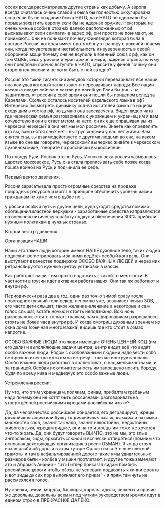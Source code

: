 оссия всегда рассматривала другие страны как добычу. А европа всегда считалась очень слабой и была бы полностью оккупирована ссср если бы не создание блока НАТО, да и НАТО не сдержало бы порывы захватить европу если бы не ядерное оружие. Некоторые не очень умные особи в странах далеко расположенных от рф высказывают свои симпатии в адрес рф, они просто не понимают, не понимают... Они не понимают почему Финляндия которая была в составе России, которая имеет протяжённую границу с россией почему они, когда почувствовали нестабильность и неуверенность в своей оборонной мощи почему они не всупили в военный союз с рф, как он там ОДКБ, ведь у россии вторая армия в мире, ядерная страна, почему они предпочли срочно вступить в НАТО, спросите у финов почему они сторонятся россии и не хотят быть с ней за одно?

Россия это такой гигантский желудок который переваривает все нации, она как удав который заглатывает и переваривает народы. Все нации которые входят сейчас в состав рф погибнут. Если бы фины не защитились от россии в своё время они пошли бы прицепом вслед за Карелами. Сколько осталось носителей карельского языка в рф? Интересно посмотреть динамику кол-ва носителей языка по нациям входящим в состав рф, но думаю она засекречена. Видел видео чата где черкесская семья разговаривала с украинцем и украинец им я вам сочувствую и они в ответ матом на него, он их ещё спрашивал вы из черкесии черкесы? а они нет мы мол россияне. Знаете как определить кто вы, вам снятся сны? нет - вы труп ходячий у вас нет жизни. Вам снятся сны, вы взаимодействуете с другими людьми во сне, на каком языке во сне вы говорите, черкесском? вы черкес живёте в черкесском духовном мире, говорите по российски вы россиянин.

По поводу Руси. Россия это не Русь. Испокон века россия называлась царство московское, Русь она стала преписывать себе позже когда пошла войной на Русь и подчинила её себе.

Первый вектор давления.

Россия зарабатывала просто огромные средства на продаже природных ресурсов и могла в принципе обеспечить уровень жизни гражданам не хуже чем в дубае но...

у россии особый путь и другие цели, куда уходят средства помимо обогащения властной верхушки - заработанные средства направляются на внешнеполитическую работу подкуп и обеспечении 300% прибыли нужным политикам в нужных странах.

Второй вектор давления.

Организация НАШИ.

Наши это такие люди которые имеют НАШЕ духовное тело, таких людей подлежит регистрировать и за ними ведётся особый контроль. Они выступают в качестве поддержки ОСОБО ВАЖНЫХ ЛЮДЕЙ и через них ретранслируются нужные центру установки в массы.

Как работают наши - им просто надо жить в какой то местности. В частности в грузии идёт активная работа наших. Они так же работают и внутри рф.

Периодически раза два в год, один раз точно зимой сразу после новогодних гуляний толи перед, непомню уже, возникает ночью ЗОВ, его часто дети слышат, такое желание-влечение а некоторые и сам голос слышат, встать ночью и стоять неподвижно. Всю ночь разрешалось стоять только стражам, нам кодировщикам разрешалось стоять не более часа внутри рф. И когда смотриш духовным зрением из окна дома (обычная многоэтажка) видишь где кто стоит в домах напротив.

ОСОБО ВАЖНЫЕ ЛЮДИ это люди имеющие ОЧЕНЬ ЦЕННЫЙ КОД (им его дали) и выполняющие задачи центра, центр видит всё что видят особо важные люди. Рядом с особоважными людьми надо вести сябя осторожно и всегда идти им на встречу - так нас инструктировали. Особо важные люди работают в коллективах, с нац.меньшинствами, и за границей. Особая их отличительность им запрещено носить бороду. Судя по всему кива и медведчук это особо важные люди.

Устремления россии:

Ну что, что этим украинцам, полякам, финам, прибалтам грёбаным надо почему они не хотят быть россиянами, разговаривать на утверждённой российскими жрецами российском языке?

Да, да человечество российское обирается, его деградируют, жрецы российские запретили букву i в российском языке, вымарали из языка множество слов, значит так надо, значит недостойны, недостойны живого языка, жрецам виднее, они на то и жрецы им тоже же хочется что-то жрать. Да, они будут говорить ВЫ ЧТО, это не мы, это sлые англосаксы, sиды, брызгать слюной и всячески отпираться (помним что основная действующая организация в росии ОБМАН). Я когда стоял возле разбитой дороги в этом хуторе Орлово на слёте всеясветной грамоты и там в асфальтированной дороге такие ямы удивительных размеров были - колёса у машин поотлетают, и другие тоже замечают это и Абрамов Ананий - "Это Гитлер приказал sидам бомбить российские дороги чтобы обозы не успевали подвозить к линии фронта и вот sиды до сих пор выполняют его приказ" - я прям там чуть не рассмеялся в голос.

Ну эвенки, чукчи, мордва, башкиры, карелы, адыги, черкесы и прочие же довольны, довольны всем и под чутким руководством кремля идут в едином строю в ПРЕКРАСНОЕ ДАЛЁКО.